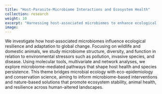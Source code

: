 ```yaml
---
title: "Host-Parasite-Microbiome Interactions and Ecosystem Health"
collection: research
weight: 10
excerpt: "Harnessing host-associated microbiomes to enhance ecological resilience and adaptive capacity under global environmental change."
image: 
---
```


We investigate how host-associated microbiomes influence ecological resilience and adaptation to global change. Focusing on wildlife and domestic animals, we study microbiome structure, diversity, and function in relation to environmental stressors such as pollution, invasive species, and disease. Using molecular tools, multivariate and network analyses, we explore microbiome-mediated pathways that shape host health and species persistence. This theme bridges microbial ecology with eco-epidemiology and conservation science, aiming to inform microbiome-based interventions and nature-based solutions that promote ecosystem stability, animal health, and resilience across human-altered landscapes.
